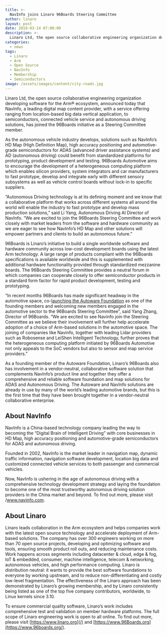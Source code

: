 ```yaml
---
title: >-
  NavInfo joins Linaro 96Boards Steering Committee
author: linaro
layout: post
date: 2019-03-14 07:00:00
description: >-
  Linaro Ltd, the open source collaborative engineering organization developing software for the Arm® ecosystem, announced today that NavInfo, a leading digital map content provider, with a service offering ranging from location-based big data vertical application, to semiconductors, connected vehicle service and autonomous driving solutions, has joined the 96Boards initiative as a Steering Committee member.
categories:
  - news
tags:
  - Linaro
  - Arm
  - Open Source
  - NavInfo
  - Membership
  - Semiconductors
image: /assets/images/content/city-roads.jpg
---
```


Linaro Ltd, the open source collaborative engineering organization developing software for the Arm® ecosystem, announced today that NavInfo, a leading digital map content provider, with a service offering ranging from location-based big data vertical application, to semiconductors, connected vehicle service and autonomous driving solutions, has joined the 96Boards initiative as a Steering Committee member.

As the autonomous vehicle industry develops, solutions such as NavInfo’s HD Map (High Definition Map), high accuracy positioning and automotive-grade semiconductors for ADAS (advanced driver assistance systems) and AD (autonomous driving) could benefit from standardized platforms for prototyping, product development and testing. 96Boards Automotive aims to encourage the development of a heterogeneous computing platform which enables silicon providers, system integrators and car manufacturers to fast prototype, develop and integrate early with different sensory subsystems as well as vehicle control boards without lock-in to specific suppliers.

“Autonomous Driving technology is at its defining moment and we know that a collaborative platform that works across different systems all around the world will enable the industry to fast prototype and develop mass production solutions,” said Li Yang, Autonomous Driving AI Director of NavInfo. “We are excited to join the 96Boards Steering Committee and work closely with market leaders from the software and hardware community as we are eager to see how NavInfo’s HD Map and other solutions will empower partners and clients to build an autonomous future.”

96Boards is Linaro’s initiative to build a single worldwide software and hardware community across low-cost development boards using the latest Arm technology. A large range of products compliant with the 96Boards specifications is available worldwide and this is supplemented with additional hardware functionality provided through standardized mezzanine boards. The 96Boards Steering Committee provides a neutral forum in which companies can cooperate closely to offer semiconductor products in a standard form factor for rapid product development, testing and prototyping.

“In recent months 96Boards has made significant headway in the automotive space, co-[launching the Autoware Foundation](/news/industry-leaders-form-autoware-foundation-to-accelerate-collaboration-in-autonomous-driving/) as one of the founding members and welcoming new members engaged in the automotive sector to the 96Boards Steering Committee”, said Yang Zhang, Director of 96Boards. “We are excited to see Navinfo join the Steering Committee as we believe their involvement will further help accelerate adoption of a choice of Arm-based solutions in the automotive space. The joining of companies like Navinfo, together with leading Lidar providers such as Robosense and LeiShen Intelligent Technology, further proves that the heterogeneous computing platform initiated by 96Boards Automotive not only appeals to the SoC vendors but also to sensor and map service providers.”

As a founding member of the Autoware Foundation, Linaro’s 96Boards also has involvement in a vendor-neutral, collaborative software solution that complements NavInfo’s product line and together they offer a comprehensive and reliable software foundation and map solutions for ADAS and Autonomous Driving. The Autoware and NavInfo solutions are already in use by many of the world’s leading automotive brands, but this is the first time that they have been brought together in a vendor-neutral collaborative enterprise.

## About NavInfo

NavInfo is a China-based technology company leading the way to becoming the “Digital Brain of Intelligent Driving” with core businesses in HD Map, high accuracy positioning and automotive-grade semiconductors for ADAS and autonomous driving.

Founded in 2002, NavInfo is the market leader in navigation map, dynamic traffic information, navigation software development, location big data and customized connected vehicle services to both passenger and commercial vehicles.

Now, NavInfo is ushering in the age of autonomous driving with a comprehensive technology development strategy and laying the foundation to become one of the most trustworthy autonomous driving solution providers in the China market and beyond. To find out more, please visit /www.navinfo.com.

## About Linaro

Linaro leads collaboration in the Arm ecosystem and helps companies work with the latest open source technology and accelerate deployment of Arm-based solutions. The company has over 300 engineers working on more than 70 open source projects, developing and optimizing software and tools, ensuring smooth product roll outs, and reducing maintenance costs. Work happens across segments including datacenter & cloud, edge & fog, IoT & embedded, consumer, machine intelligence, telecom & networking, autonomous vehicles, and high performance computing. Linaro is distribution neutral: it wants to provide the best software foundations to everyone by working upstream, and to reduce non-differentiating and costly low-level fragmentation. The effectiveness of the Linaro approach has been demonstrated by Linaro’s growing membership, and by Linaro consistently being listed as one of the top five company contributors, worldwide, to Linux kernels since 3.10.

To ensure commercial quality software, Linaro’s work includes comprehensive test and validation on member hardware platforms. The full scope of Linaro engineering work is open to all online. To find out more, please visit [https://www.linaro.org](/) and [https://www.96Boards.org](https://www.96boards.org/).
